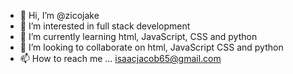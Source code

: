 - 👋 Hi, I’m @zicojake
- 👀 I’m interested in full stack development
- 🌱 I’m currently learning html, JavaScript, CSS and python
- 💞️ I’m looking to collaborate on html, JavaScript CSS and python
- 📫 How to reach me ...
isaacjacob65@gmail.com
<!---
zicojake/zicojake is a ✨ special ✨ repository because its `README.md` (this file) appears on your GitHub profile.
You can click the Preview link to take a look at your changes.
--->

